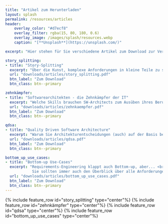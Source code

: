 ```yaml
---
title: "Artikel zum Herunterladen"
layout: splash
permalink: /resources/articles
header:
    overlay_color: "#d7ecf8"
    overlay_filter: rgba(15, 80, 180, 0.6)
    overlay_image: /images/splash/resources.webp
    caption: "[**Unsplash**](https://unsplash.com/)"

excerpt: "Hier stehen für Sie verschiedene Artikel zum Download zur Verfügung"

story_splitting:
- title: "Story-Splitting"
  excerpt: "Über die Kunst, komplexe Anforderungen in kleine Teile zu schneiden."
  url: "downloads/articles/story_splitting.pdf"
  btn_label: "Zum Download"
  btn_class: btn--primary

zehnkämpfer:
- title: "Softwarearchitekten - die Zehnkämpfer der IT"
  excerpt: "Welche Skills brauchen SW-Architects zum Ausüben ihres Berufs?"
  url: "downloads/articles/zehnkaempfer.pdf"
  btn_label: "Zum Download"
  btn_class: btn--primary

qdsa:
- title: "Quality Driven Software Architecture"
  excerpt: "Warum Sie Architekturentscheidungen (auch) auf der Basis bekannter Qualitätseigenschaften treffen sollten."
  url: "downloads/articles/qdsa.pdf"
  btn_label: "Zum Download"
  btn_class: btn--primary

bottom_up_use_cases:
- title: "Bottom-up Use-Cases"
  excerpt: "Requirements-Engineering klappt auch Bottom-up, aber... <br>
            Sie sollten immer auch den Überblick über alle Anforderungen haben."
  url: "downloads/articles/bottom_up_use_cases.pdf"
  btn_label: "Zum Download"
  btn_class: btn--primary
---
```


{% include feature_row id="story_splitting" type="center"%}
{% include feature_row id="zehnkämpfer" type="center"%}
{% include feature_row id="qdsa" type="center"%}
{% include feature_row id="bottom_up_use_cases" type="center"%}

